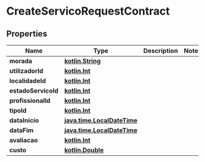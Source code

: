# CreateServicoRequestContract

## Properties
Name | Type | Description | Notes
------------ | ------------- | ------------- | -------------
**morada** | [**kotlin.String**](.md) |  | 
**utilizadorId** | [**kotlin.Int**](.md) |  | 
**localidadeId** | [**kotlin.Int**](.md) |  | 
**estadoServicoId** | [**kotlin.Int**](.md) |  | 
**profissionalId** | [**kotlin.Int**](.md) |  | 
**tipoId** | [**kotlin.Int**](.md) |  | 
**dataInicio** | [**java.time.LocalDateTime**](java.time.LocalDateTime.md) |  | 
**dataFim** | [**java.time.LocalDateTime**](java.time.LocalDateTime.md) |  | 
**avaliacao** | [**kotlin.Int**](.md) |  | 
**custo** | [**kotlin.Double**](.md) |  | 
